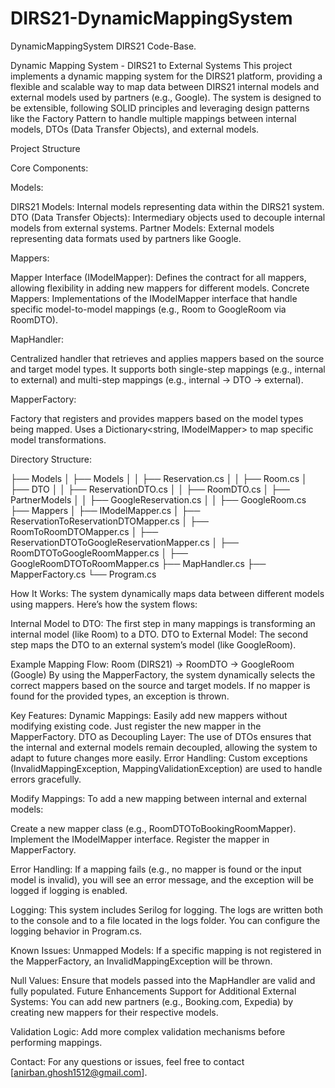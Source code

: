 # DIRS21-DynamicMappingSystem
DynamicMappingSystem DIRS21 Code-Base.

Dynamic Mapping System - DIRS21 to External Systems
This project implements a dynamic mapping system for the DIRS21 platform, providing a flexible and scalable way to map data between DIRS21 internal models and external models used by partners (e.g., Google). The system is designed to be extensible, following SOLID principles and leveraging design patterns like the Factory Pattern to handle multiple mappings between internal models, DTOs (Data Transfer Objects), and external models.

Project Structure

Core Components:

Models:

DIRS21 Models: Internal models representing data within the DIRS21 system.
DTO (Data Transfer Objects): Intermediary objects used to decouple internal models from external systems.
Partner Models: External models representing data formats used by partners like Google.

Mappers:

Mapper Interface (IModelMapper): Defines the contract for all mappers, allowing flexibility in adding new mappers for different models.
Concrete Mappers: Implementations of the IModelMapper interface that handle specific model-to-model mappings (e.g., Room to GoogleRoom via RoomDTO).

MapHandler:

Centralized handler that retrieves and applies mappers based on the source and target model types.
It supports both single-step mappings (e.g., internal to external) and multi-step mappings (e.g., internal → DTO → external).

MapperFactory:

Factory that registers and provides mappers based on the model types being mapped.
Uses a Dictionary<string, IModelMapper> to map specific model transformations.


Directory Structure:

├── Models
│   ├── Models
│   │   ├── Reservation.cs
│   │   ├── Room.cs
│   ├── DTO
│   │   ├── ReservationDTO.cs
│   │   ├── RoomDTO.cs
│   ├── PartnerModels
│   │   ├── GoogleReservation.cs
│   │   ├── GoogleRoom.cs
├── Mappers
│   ├── IModelMapper.cs
│   ├── ReservationToReservationDTOMapper.cs
│   ├── RoomToRoomDTOMapper.cs
│   ├── ReservationDTOToGoogleReservationMapper.cs
│   ├── RoomDTOToGoogleRoomMapper.cs
│   ├── GoogleRoomDTOToRoomMapper.cs
├── MapHandler.cs
├── MapperFactory.cs
└── Program.cs

How It Works:
The system dynamically maps data between different models using mappers. Here’s how the system flows:

Internal Model to DTO: The first step in many mappings is transforming an internal model (like Room) to a DTO.
DTO to External Model: The second step maps the DTO to an external system’s model (like GoogleRoom).

Example Mapping Flow:
Room (DIRS21) → RoomDTO → GoogleRoom (Google)
By using the MapperFactory, the system dynamically selects the correct mappers based on the source and target models. If no mapper is found for the provided types, an exception is thrown.

Key Features:
Dynamic Mappings: Easily add new mappers without modifying existing code. Just register the new mapper in the MapperFactory.
DTO as Decoupling Layer: The use of DTOs ensures that the internal and external models remain decoupled, allowing the system to adapt to future changes more easily.
Error Handling: Custom exceptions (InvalidMappingException, MappingValidationException) are used to handle errors gracefully.

Modify Mappings:
To add a new mapping between internal and external models:

Create a new mapper class (e.g., RoomDTOToBookingRoomMapper).
Implement the IModelMapper interface.
Register the mapper in MapperFactory.

Error Handling:
If a mapping fails (e.g., no mapper is found or the input model is invalid), you will see an error message, and the exception will be logged if logging is enabled.

Logging:
This system includes Serilog for logging. The logs are written both to the console and to a file located in the logs folder. You can configure the logging behavior in Program.cs.

Known Issues:
Unmapped Models: If a specific mapping is not registered in the MapperFactory, an InvalidMappingException will be thrown.

Null Values: Ensure that models passed into the MapHandler are valid and fully populated.
Future Enhancements
Support for Additional External Systems: You can add new partners (e.g., Booking.com, Expedia) by creating new mappers for their respective models.

Validation Logic: Add more complex validation mechanisms before performing mappings.

Contact:
For any questions or issues, feel free to contact [anirban.ghosh1512@gmail.com].
